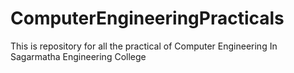 # ComputerEngineeringPracticals
This is repository for all the practical of Computer Engineering In Sagarmatha Engineering College
